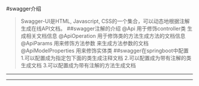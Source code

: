 #swagger介绍
>Swagger-UI是HTML, Javascript, CSS的一个集合，可以动态地根据注解生成在线API文档。
##swagger注解的介绍
>@Api 用于修饰controller类 生成相关文档信息
>@ApiOperation 用于修饰类的方法生成方法的文档信息
>@ApiParams  用来修饰方法参数 来生成方法参数的文档
>@ApiModelProperties 用来修饰实体类 
##swagger在springboot中配置
>1.可以配置成为指定包下面的类生成注释文档
 2.可以配置成为带有注解的类生成文档
 3.可以配置成为带有注解的方法生成文档

---

---